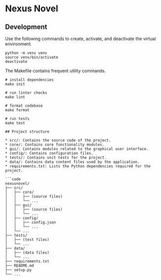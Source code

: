 # Nexus Novel

## Development

Use the following commands to create, activate, and deactivate the virtual environment.

```shell
python -m venv venv
source venv/bin/activate
deactivate
```

The Makefile contains frequent utility commands.

```shell
# install dependencies
make init

# run linter checks
make lint

# format codebase
make format

# run tests
make test

## Project structure

* src/: Contains the source code of the project.
* core/: Contains core functionality modules.
* gui/: Contains modules related to the graphical user interface.
* config/: Contains configuration files.
* tests/: Contains unit tests for the project.
* data/: Contains data content files used by the application.
* requirements.txt: Lists the Python dependencies required for the project.

```code
nexusnovel/
├── src/
│   ├── core/
│   │   ├── (source files)
│   │   └── ...
│   ├── gui/
│   │   ├── (source files)
│   │   └── ...
│   ├── config/
│   │   ├── config.json
│   │   └── ...
│   └── ...
├── tests/
│   ├── (test files)
│   └── ...
├── data/
│   ├── (data files)
│   └── ...
├── requirements.txt
├── README.md
├── setup.py
└── ...
```
